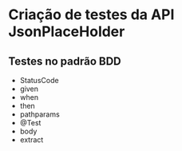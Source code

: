 # Criação de testes da API JsonPlaceHolder

## Testes no padrão BDD
- StatusCode
- given
- when
- then
- pathparams
- @Test
- body
- extract

